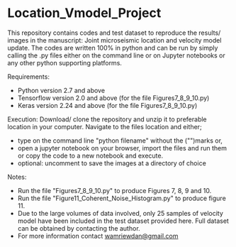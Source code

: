 # Location_Vmodel_Project
This repository contains codes and test dataset to reproduce the results/ images in the manuscript: Joint microseismic location and velocity model update.
The codes are written 100% in python and can be run by simply calling the .py files either on the command line or on Jupyter notebooks or any other python supporting platforms.

Requirements:
- Python version 2.7 and above
- Tensorflow version 2.0 and above (for the file Figures7_8_9_10.py)
- Keras version 2.24 and above (for the file Figures7_8_9_10.py)

Execution:
Download/ clone the repository and unzip it to preferable location in your computer.
Navigate to the files location and either;
 - type on the command line  "python filename" without the ("")marks or,
 - open a jupyter notebook on your browser, import the files and run them or copy the code to a new notebook and execute.
 - optional: uncomment to save the images at a directory of choice
 
Notes:
 - Run the file "Figures7_8_9_10.py" to produce Figures 7, 8, 9 and 10.
 - Run the file "Figure11_Coherent_Noise_Histogram.py" to produce figure 11.
 - Due to the large volumes of data involved, only 25 samples of velocity model have been included in the test dataset provided here. Full dataset can be obtained by contacting the author.
 - For more information contact wamriewdan@gmail.com 
 
